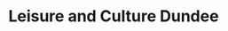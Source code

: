 ---
schema: default
title: Leisure and Culture Dundee
description: The culture, sport and leisure trust for the Dundee local authority area
logo: 'https://www.leisureandculturedundee.com/sites/default/files/haw-logo5.png'
type:
- Leisure and Culture Trust
portal_url: 
org_url: https://www.leisureandculturedundee.com
twitter_handle: lacdundee
gss_code: 
wikidata_org_qid: Q117378968
wikidata_portal_qid: 
wdtk_id: leisure_and_culture_dundee
portal_type: 
---